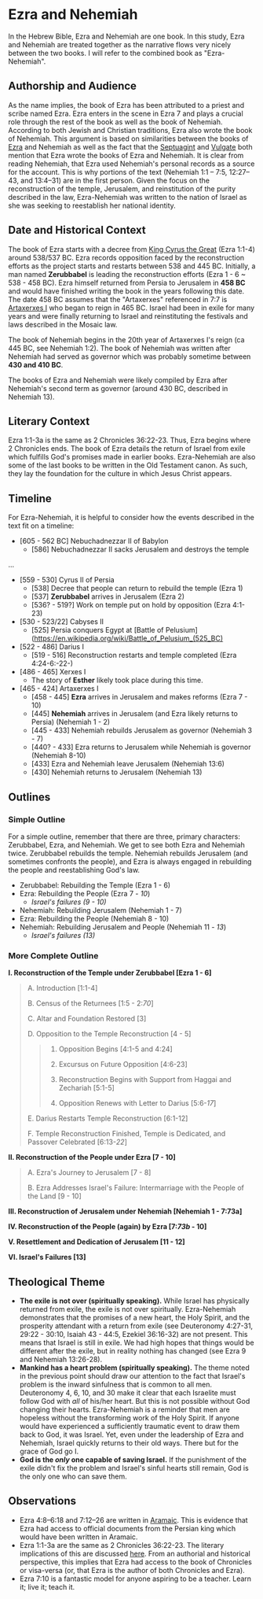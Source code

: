 # Ezra and Nehemiah

In the Hebrew Bible, Ezra and Nehemiah are one book. In this study, Ezra and Nehemiah are treated together as the narrative flows very nicely between the two books. I will refer to the combined book as "Ezra-Nehemiah".

## Authorship and Audience
As the name implies, the book of Ezra has been attributed to a priest and scribe named Ezra. Ezra enters in the scene in Ezra 7 and plays a crucial role through the rest of the book as well as the book of Nehemiah. According to both Jewish and Christian traditions, Ezra also wrote the book of Nehemiah. This argument is based on similarities between the books of [Ezra](ezra.html) and Nehemiah as well as the fact that the [Septuagint](https://en.wikipedia.org/wiki/Septuagint) and [Vulgate](https://en.wikipedia.org/wiki/Vulgate) both mention that Ezra wrote the books of Ezra and Nehemiah. It is clear from reading Nehemiah, that Ezra used Nehemiah's personal records as a source for the account. This is why portions of the text (Nehemiah 1:1 – 7:5, 12:27–43, and 13:4–31) are in the first person. Given the focus on the reconstruction of the temple, Jerusalem, and reinstitution of the purity described in the law, Ezra-Nehemiah was written to the nation of Israel as she was seeking to reestablish her national identity.

## Date and Historical Context
The book of Ezra starts with a decree from [King Cyrus the Great](https://en.wikipedia.org/wiki/Cyrus_the_Great) (Ezra 1:1-4) around 538/537 BC. Ezra records opposition faced by the reconstruction efforts as the project starts and restarts between 538 and 445 BC. Initially, a man named **Zerubbabel** is leading the reconstruction efforts (Ezra 1 - 6 ~ 538 - 458 BC). Ezra himself returned from Persia to Jerusalem in **458 BC** and would have finished writing the book in the years following this date. The date 458 BC assumes that the "Artaxerxes" referenced in 7:7 is [Artaxerxes I](https://en.wikipedia.org/wiki/Artaxerxes_I_of_Persia) who began to reign in 465 BC. Israel had been in exile for many years and were finally returning to Israel and reinstituting the festivals and laws described in the Mosaic law.

The book of Nehemiah begins in the 20th year of Artaxerxes I's reign (ca 445 BC, see Nehemiah 1:2). The book of Nehemiah was written after Nehemiah had served as governor which was probably sometime between **430 and 410 BC**.

The books of Ezra and Nehemiah were likely compiled by Ezra after Nehemiah's second term as governor (around 430 BC, described in Nehemiah 13).

## Literary Context
Ezra 1:1-3a is the same as 2 Chronicles 36:22-23. Thus, Ezra begins where 2 Chronicles ends. The book of Ezra details the return of Israel from exile which fulfills God's promises made in earlier books. Ezra-Nehemiah are also some of the last books to be written in the Old Testament canon. As such, they lay the foundation for the culture in which Jesus Christ appears.

## Timeline

For Ezra-Nehemiah, it is helpful to consider how the events described in the text fit on a timeline:

- [605 - 562 BC] Nebuchadnezzar II of Babylon
  - [586] Nebuchadnezzar II sacks Jerusalem and destroys the temple

...

- [559 - 530] Cyrus II of Persia
  - [538] Decree that people can return to rebuild the temple (Ezra 1)
  - [537] **Zerubbabel** arrives in Jerusalem (Ezra 2)
  - [536? - 519?] Work on temple put on hold by opposition (Ezra 4:1-23)
- [530 - 523/22] Cabyses II
  - [525] Persia conquers Egypt at [Battle of Pelusium](https://en.wikipedia.org/wiki/Battle_of_Pelusium_(525_BC)
- [522 - 486] Darius I
  - [519 - 516] Reconstruction restarts and temple completed (Ezra 4:24-6:-22-)
- [486 - 465] Xerxes I
  - The story of **Esther** likely took place during this time.
- [465 - 424] Artaxerxes I
  - [458 - 445] **Ezra** arrives in Jerusalem and makes reforms (Ezra 7 - 10)
  - [445] **Nehemiah** arrives in Jerusalem (and Ezra likely returns to Persia) (Nehemiah 1 - 2)
  - [445 - 433] Nehemiah rebuilds Jerusalem as governor (Nehemiah 3 - 7)
  - [440? - 433] Ezra returns to Jerusalem while Nehemiah is governor (Nehemiah 8-10)
  - [433] Ezra and Nehemiah leave Jerusalem (Nehemiah 13:6)
  - [430] Nehemiah returns to Jerusalem (Nehemiah 13)

## Outlines

### Simple Outline

For a simple outline, remember that there are three, primary characters: Zerubbabel, Ezra, and Nehemiah. We get to see both Ezra and Nehemiah twice. Zerubbabel rebuilds the temple. Nehemiah rebuilds Jerusalem (and sometimes confronts the people), and Ezra is always engaged in rebuilding the people and reestablishing God's law.

- Zerubbabel: Rebuilding the Temple (Ezra 1 - 6)
- Ezra: Rebuilding the People (Ezra 7 - *10*)
  - *Israel's failures (9 - 10)*
- Nehemiah: Rebuilding Jerusalem (Nehemiah 1 - 7)
- Ezra: Rebuilding the People (Nehemiah 8 - 10)
- Nehemiah: Rebuilding Jerusalem and People (Nehemiah 11 - *13*)
  - *Israel's failures (13)*

### More Complete Outline

**I. Reconstruction of the Temple under Zerubbabel [Ezra 1 - 6]**

  > A. Introduction [1:1-4]
  > 
  > B. Census of the Returnees [1:5 - 2:*70*]
  > 
  > C. Altar and Foundation Restored [3]
  > 
  > D. Opposition to the Temple Reconstruction [4 - 5]
  > 
  >  > 1. Opposition Begins [4:1-5 and 4:24]
  >  > 
  >  > 2. Excursus on Future Opposition [4:6-23]
  >  > 
  >  > 3. Reconstruction Begins with Support from Haggai and Zechariah [5:1-5]
  >  > 
  >  > 4. Opposition Renews with Letter to Darius [5:6-*17*]
  > 
  > E. Darius Restarts Temple Reconstruction [6:1-12]
  > 
  > F. Temple Reconstruction Finished, Temple is Dedicated, and Passover Celebrated [6:13-*22*]

**II. Reconstruction of the People under Ezra [7 - 10]**

  > A. Ezra's Journey to Jerusalem [7 - 8]
  > 
  > B. Ezra Addresses Israel's Failure: Intermarriage with the People of the Land [9 - 10]

**III. Reconstruction of Jerusalem under Nehemiah [Nehemiah 1 - 7:73a]**

**IV. Reconstruction of the People (again) by Ezra [7:*73b* - 10]**

**V. Resettlement and Dedication of Jerusalem [11 - 12]**

**VI. Israel's Failures [13]**

## Theological Theme
- **The exile is not over (spiritually speaking).** While Israel has physically returned from exile, the exile is not over spiritually. Ezra-Nehemiah demonstrates that the promises of a new heart, the Holy Spirit, and the prosperity attendant with a return from exile (see Deuteronomy 4:27-31, 29:22 - 30:10, Isaiah 43 - 44:5, Ezekiel 36:16-32) are not present. This means that Israel is still in exile. We had high hopes that things would be different after the exile, but in reality nothing has changed (see Ezra 9 and Nehemiah 13:26-28).
- **Mankind has a heart problem (spiritually speaking).** The theme noted in the previous point should draw our attention to the fact that Israel's problem is the inward sinfulness that is common to all men. Deuteronomy 4, 6, 10, and 30 make it clear that each Israelite must follow God with *all* of his/her heart. But this is not possible without God changing their hearts. Ezra-Nehemiah is a reminder that men are hopeless without the transforming work of the Holy Spirit. If anyone would have experienced a sufficiently traumatic event to draw them back to God, it was Israel. Yet, even under the leadership of Ezra and Nehemiah, Israel quickly returns to their old ways. There but for the grace of God go I.
- **God is the *only* one capable of saving Israel.** If the punishment of the exile didn't fix the problem and Israel's sinful hearts still remain, God is the only one who can save them.

## Observations
- Ezra 4:8–6:18 and 7:12–26 are written in [Aramaic](https://en.wikipedia.org/wiki/Aramaic_language). This is evidence that Ezra had access to official documents from the Persian king which would have been written in Aramaic.
- Ezra 1:1-3a are the same as 2 Chronicles 36:22-23. The literary implications of this are discussed [here](#literary-context). From an authorial and historical perspective, this implies that Ezra had access to the book of Chronicles or visa-versa (or, that Ezra is the author of both Chronicles and Ezra).
- Ezra 7:10 is a fantastic model for anyone aspiring to be a teacher. Learn it; live it; teach it.
